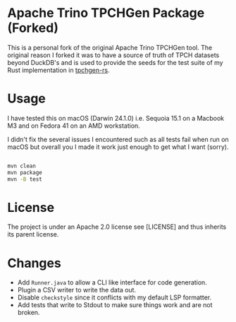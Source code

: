 # Apache Trino TPCHGen Package (Forked)

This is a personal fork of the original Apache Trino TPCHGen tool. The original
reason I forked it was to have a source of truth of TPCH datasets beyond DuckDB's
and is used to provide the seeds for the test suite of my Rust implementation
in [tpchgen-rs](https://github.com/clflushopt/tpchgen-rs).

# Usage

I have tested this on macOS (Darwin 24.1.0) i.e. Sequoia 15.1 on a Macbook M3 and
on Fedora 41 on an AMD workstation.

I didn't fix the several issues I encountered such as all tests fail when run on
macOS but overall you I made it work just enough to get what I want (sorry).

```sh

mvn clean
mvn package
mvn -B test
```

# License

The project is under an Apache 2.0 license see [LICENSE] and thus inherits its parent
license.

# Changes

- Add `Runner.java` to allow a CLI like interface for code generation.
- Plugin a CSV writer to write the data out.
- Disable `checkstyle` since it conflicts with my default LSP formatter.
- Add tests that write to Stdout to make sure things work and are not broken.
